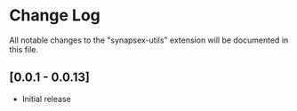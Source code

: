 # Change Log

All notable changes to the "synapsex-utils" extension will be documented in this file.

## [0.0.1 - 0.0.13]

- Initial release